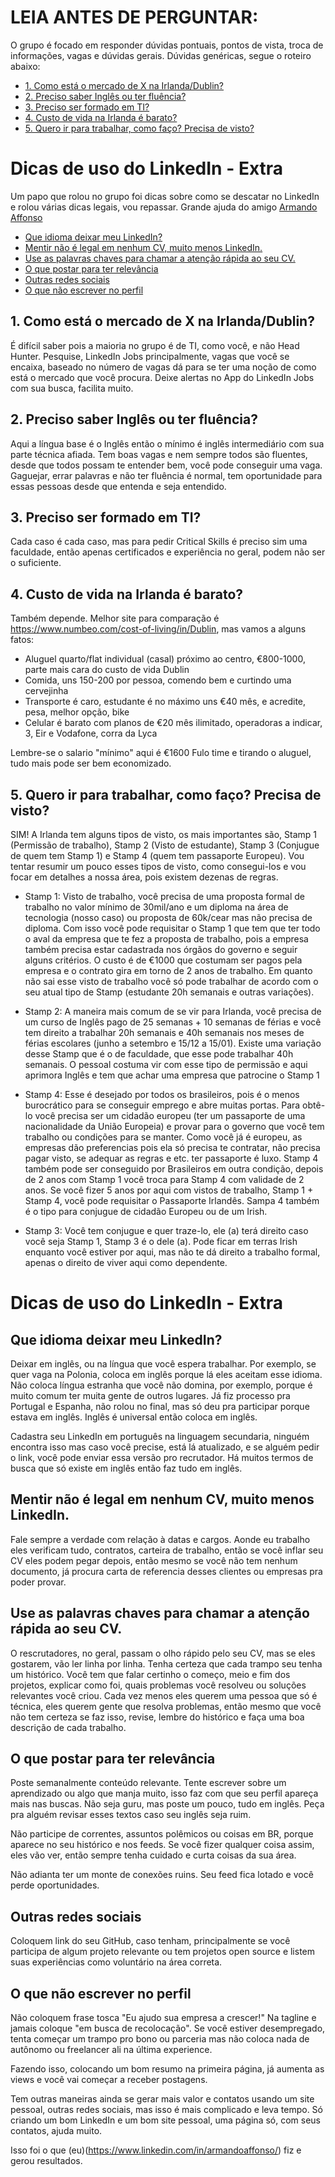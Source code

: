 # LEIA ANTES DE PERGUNTAR: 

O grupo é focado em responder dúvidas pontuais, pontos de vista, troca de informações, vagas e dúvidas gerais. Dúvidas genéricas, segue o roteiro abaixo:

* [1. Como está o mercado de X na Irlanda/Dublin?](#1)
* [2. Preciso saber Inglês ou ter fluência?](#2)
* [3. Preciso ser formado em TI? ](#3)
* [4. Custo de vida na Irlanda é barato?](#4)
* [5. Quero ir para trabalhar, como faço? Precisa de visto?](#5)

# Dicas de uso do LinkedIn - Extra

Um papo que rolou no grupo foi dicas sobre como se descatar no LinkedIn e rolou várias dicas legais, vou repassar. Grande ajuda do amigo [Armando Affonso](https://www.linkedin.com/in/armandoaffonso/)

* [Que idioma deixar meu LinkedIn?](#linkedin_1)
* [Mentir não é legal em nenhum CV, muito menos LinkedIn.](#linkedin_2)
* [Use as palavras chaves para chamar a atenção rápida ao seu CV.](#linkedin_3)
* [O que postar para ter relevância](#linkedin_4)
* [Outras redes sociais](#linkedin_5)
* [O que não escrever no perfil](#linkedin_6)

## <a name="1"></a>1. Como está o mercado de X na Irlanda/Dublin? 

É difícil saber pois a maioria no grupo é de TI, como você, e não Head Hunter. Pesquise, LinkedIn Jobs principalmente, vagas que você se encaixa, baseado no número de vagas dá para se ter uma noção de como está o mercado que você procura. Deixe alertas no App do LinkedIn Jobs com sua busca, facilita muito. 

## <a name="2"></a>2. Preciso saber Inglês ou ter fluência?

Aqui a língua base é o Inglês então o mínimo é inglês intermediário com sua parte técnica afiada. Tem boas vagas e nem sempre todos são fluentes, desde que todos possam te entender bem, você pode conseguir uma vaga. Gaguejar, errar palavras e não ter fluência é normal, tem oportunidade para essas pessoas desde que entenda e seja entendido.

## <a name="3"></a>3. Preciso ser formado em TI? 

Cada caso é cada caso, mas para pedir Critical Skills é preciso sim uma faculdade, então apenas certificados e experiência no geral, podem não ser o suficiente.

## <a name="4"></a>4. Custo de vida na Irlanda é barato?

Também depende. Melhor site para comparação é https://www.numbeo.com/cost-of-living/in/Dublin, mas vamos a alguns fatos:
- Aluguel quarto/flat individual (casal) próximo ao centro, €800-1000, parte mais cara do custo de vida Dublin
- Comida, uns 150-200 por pessoa, comendo bem e curtindo uma cervejinha
- Transporte é caro, estudante é no máximo uns €40 mês, e acredite, pesa, melhor opção, bike
- Celular é barato com planos de €20 mês ilimitado, operadoras a indicar, 3, Eir e Vodafone, corra da Lyca

Lembre-se o salario "mínimo" aqui é €1600 Fulo time e tirando o aluguel, tudo mais pode ser bem economizado.

## <a name="5"></a>5. Quero ir para trabalhar, como faço? Precisa de visto?

SIM! A Irlanda tem alguns tipos de visto, os mais importantes são, Stamp 1 (Permissão de trabalho), Stamp 2 (Visto de estudante), Stamp 3 (Conjugue de quem tem Stamp 1) e Stamp 4 (quem tem passaporte Europeu).
Vou tentar resumir um pouco esses tipos de visto, como consegui-los e vou focar em detalhes a nossa área, pois existem dezenas de regras. 

- Stamp 1: Visto de trabalho, você precisa de uma proposta formal de trabalho no valor mínimo de 30mil/ano e um diploma na área de tecnologia (nosso caso) ou proposta de 60k/cear mas não precisa de diploma. Com isso você pode requisitar o Stamp 1 que tem que ter todo o aval da empresa que te fez a proposta de trabalho, pois a empresa também precisa estar cadastrada nos órgãos do governo e seguir alguns critérios. O custo é de €1000 que costumam ser pagos pela empresa e o contrato gira em torno de 2 anos de trabalho. Em quanto não sai esse visto de trabalho você só pode trabalhar de acordo com o seu atual tipo de Stamp (estudante 20h semanais e outras variações).

- Stamp 2: A maneira mais comum de se vir para Irlanda, você precisa de um curso de Inglês pago de 25 semanas + 10 semanas de férias e você tem direito a trabalhar 20h semanais e 40h semanais nos meses de férias escolares (junho a setembro e 15/12 a 15/01). Existe uma variação desse Stamp que é o de faculdade, que esse pode trabalhar 40h semanais. O pessoal costuma vir com esse tipo de permissão e aqui aprimora Inglês e tem que achar uma empresa que patrocine o Stamp 1

- Stamp 4: Esse é desejado por todos os brasileiros, pois é o menos burocrático para se conseguir emprego e abre muitas portas. Para obtê-lo você precisa ser um cidadão europeu (ter um passaporte de uma nacionalidade da União Europeia) e provar para o governo que você tem trabalho ou condições para se manter. Como você já é europeu, as empresas dão preferencias pois ela só precisa te contratar, não precisa pagar visto, se adequar as regras e etc. ter passaporte é luxo. Stamp 4 também pode ser conseguido por Brasileiros em outra condição, depois de 2 anos com Stamp 1 você troca para Stamp 4 com validade de 2 anos. Se você fizer 5 anos por aqui com vistos de trabalho, Stamp 1 + Stamp 4, você pode requisitar o Passaporte Irlandês. Sampa 4 também é o tipo para conjugue de cidadão Europeu ou de um Irish.

- Stamp 3: Você tem conjugue e quer traze-lo, ele (a) terá direito caso você seja Stamp 1, Stamp 3 é o dele (a). Pode ficar em terras Irish enquanto você estiver por aqui, mas não te dá direito a trabalho formal, apenas o direito de viver aqui como dependente.


# Dicas de uso do LinkedIn - Extra

## <a name="linkedin_1"></a>Que idioma deixar meu LinkedIn?

Deixar em inglês, ou na língua que você espera trabalhar. Por exemplo, se quer vaga na Polonia, coloca em inglês porque lá eles aceitam esse idioma. Não coloca língua estranha que você não domina, por exemplo, porque é muito comum ter muita gente de outros lugares. Já fiz processo pra Portugal e Espanha, não rolou no final, mas só deu pra participar porque estava em inglês. Inglês é universal então coloca em inglês. 

Cadastra seu LinkedIn em português na linguagem secundaria, ninguém encontra isso mas caso você precise, está lá atualizado, e se alguém pedir o link, você pode enviar essa versão pro recrutador. Há muitos termos de busca que só existe em inglês então faz tudo em inglês.

## <a name="linkedin_2"></a>Mentir não é legal em nenhum CV, muito menos LinkedIn.

Fale sempre a verdade com relação à datas e cargos. Aonde eu trabalho eles verificam tudo, contratos, carteira de trabalho, então se você inflar seu CV eles podem pegar depois, então mesmo se você não tem nenhum documento, já procura carta de referencia desses clientes ou empresas pra poder provar.

## <a name="linkedin_3"></a>Use as palavras chaves para chamar a atenção rápida ao seu CV.

O rescrutadores, no geral, passam o olho rápido pelo seu CV, mas se eles gostarem, vão ler linha por linha. Tenha certeza que cada trampo seu tenha um histórico. Você tem que falar certinho o começo, meio e fim dos projetos, explicar como foi, quais problemas você resolveu ou soluções relevantes você criou. Cada vez menos eles querem uma pessoa que só é técnica, eles querem gente que resolva problemas, então mesmo que você não tem certeza se faz isso, revise, lembre do histórico e faça uma boa descrição de cada trabalho.

## <a name="linkedin_4"></a>O que postar para ter relevância

Poste semanalmente conteúdo relevante. Tente escrever sobre um aprendizado ou algo que manja muito, isso faz com que seu perfil apareça mais nas buscas. Não seja guru, mas poste um pouco, tudo em inglês. Peça pra alguém revisar esses textos caso seu inglês seja ruim.

Não participe de correntes, assuntos polêmicos ou coisas em BR, porque aparece no seu histórico e nos feeds. Se você fizer qualquer coisa assim, eles vão ver, então sempre tenha cuidado e curta coisas da sua área.

Não adianta ter um monte de conexões ruins. Seu feed fica lotado e você perde oportunidades.

## <a name="linkedin_5"></a>Outras redes sociais

Coloquem link do seu GitHub, caso tenham, principalmente se você participa de algum projeto relevante ou tem projetos open source e listem suas experiências como voluntário na área correta. 

## <a name="linkedin_6"></a>O que não escrever no perfil

Não coloquem frase tosca "Eu ajudo sua empresa a crescer!" Na tagline e jamais coloque "em busca de recolocação". Se você estiver desempregado, tenta começar um trampo pro bono ou parceria mas não coloca nada de autônomo ou freelancer ali na última experience.

Fazendo isso, colocando um bom resumo na primeira página, já aumenta as views e você vai começar a receber postagens.

Tem outras maneiras ainda se gerar mais valor e contatos usando um site pessoal, outras redes sociais, mas isso é mais complicado e leva tempo. Só criando um bom LinkedIn e um bom site pessoal, uma página só, com seus contatos, ajuda muito.

Isso foi o que (eu)(https://www.linkedin.com/in/armandoaffonso/) fiz e gerou resultados.